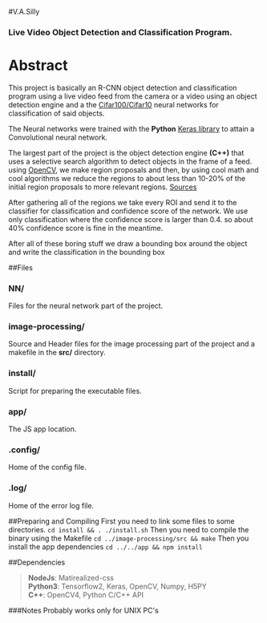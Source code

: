 
#V.A.Silly
<h3>Live Video Object Detection and Classification Program.</h3>

<h1>Abstract </h1>
This project is basically an R-CNN object detection and classification program using a live video feed from the  camera or a video using an object detection engine and a the <a href = 'https://www.cs.toronto.edu/~kriz/cifar.html'>Cifar100/Cifar10</a> neural networks for classification of said objects. <br>

The Neural networks were trained with the **Python** <a href='https://keras.io'> Keras library</a> to attain a Convolutional neural network. <br>

The largest part of the project is the object detection engine **(C++)** that uses a selective search algorithm to detect objects in the frame of a feed. using <a href='https://opencv.org/'> OpenCV</a>, we make region proposals and then, by using cool math and cool algorithms we reduce the regions to about less than 10-20% of the initial region proposals to more relevant regions. <a href='http://huppelen.nl/publications/selectiveSearchDraft.pdf'>Sources</a><br>

After gathering all of the regions we take every ROI and send it to the classifier for classification and confidence score of the network. We use only classification where the confidence score is larger than 0.4. so about 40% confidence score is fine in the meantime.<br>

After all of these boring stuff we draw a bounding box around the object and write the classification in the bounding box

##Files
<h3>NN/ </h3>
Files for the neural network part of the project.
<h3>image-processing/ </h3>
Source and Header files for the image processing part of the project and a makefile in the <b>src/</b> directory.
<h3>install/ </h3>
Script for preparing the executable files.
<h3>app/ </h3>
The JS app location.
<h3>.config/ </h3>
Home of the config file.
<h3>.log/ </h3>
Home of the error log file.

##Preparing and Compiling 
First you need to link some files to some directories.
`cd install && . ./install.sh`
Then you need to compile the binary using the Makefile
`cd ../image-processing/src && make`
Then you install the app dependencies
`cd ../../app && npm install`

##Dependencies
>**NodeJs**: Matirealized-css <br>
>**Python3**: Tensorflow2, Keras, OpenCV, Numpy, H5PY <br>
>**C++**: OpenCV4, Python C/C++ API <br>

###Notes
Probably works only for UNIX PC's